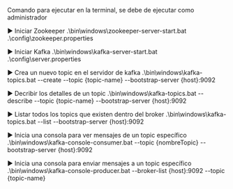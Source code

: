Comando para ejecutar en la terminal, se debe de ejecutar como administrador

▶️ Iniciar Zookeeper
.\bin\windows\zookeeper-server-start.bat .\config\zookeeper.properties

▶️ Iniciar Kafka
.\bin\windows\kafka-server-start.bat .\config\server.properties

▶️ Crea un nuevo topic en el servidor de kafka
.\bin\windows\kafka-topics.bat --create --topic {topic-name} --bootstrap-server {host}:9092

▶️ Decribir los detalles de un topic
.\bin\windows\kafka-topics.bat --describe --topic {topic-name} --bootstrap-server {host}:9092

▶️ Listar todos los topics que existen dentro del broker
.\bin\windows\kafka-topics.bat --list --bootstrap-server {host}:9092

▶️ Inicia una consola para ver mensajes de un topic específico
.\bin\windows\kafka-console-consumer.bat --topic {nombreTopic} --bootstrap-server {host}:9092

▶️ Inicia una consola para enviar mensajes a un topic específico
.\bin\windows\kafka-console-producer.bat --broker-list {host}:9092 --topic {topic-name}
